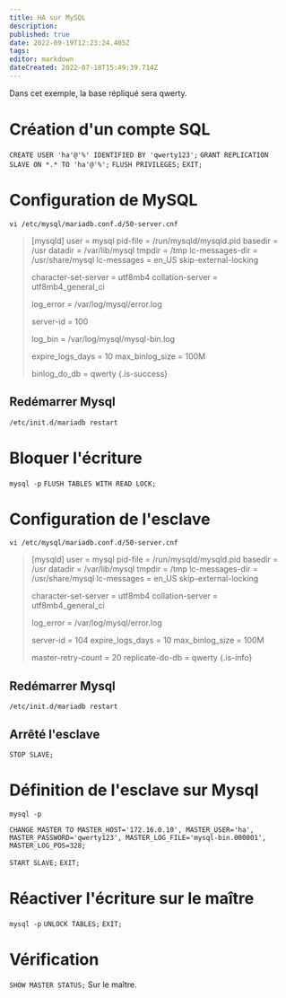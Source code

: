 ```yaml
---
title: HA sur MySQL
description: 
published: true
date: 2022-09-19T12:23:24.405Z
tags: 
editor: markdown
dateCreated: 2022-07-18T15:49:39.714Z
---
```


Dans cet exemple, la base répliqué sera qwerty.

# Création d'un compte SQL
`CREATE USER 'ha'@'%' IDENTIFIED BY 'qwerty123';`
`GRANT REPLICATION SLAVE ON *.* TO 'ha'@'%';`
`FLUSH PRIVILEGES;`
`EXIT;`

# Configuration de MySQL
`vi /etc/mysql/mariadb.conf.d/50-server.cnf`

> [mysqld]
> user                    = mysql
> pid-file                = /run/mysqld/mysqld.pid
> basedir                 = /usr
> datadir                 = /var/lib/mysql
> tmpdir                  = /tmp
> lc-messages-dir         = /usr/share/mysql
> lc-messages             = en_US
> skip-external-locking
> 
> character-set-server  = utf8mb4
> collation-server      = utf8mb4_general_ci
> 
> log_error		= /var/log/mysql/error.log
> 
> server-id		= 100
> 
> log_bin			= /var/log/mysql/mysql-bin.log
> 
> expire_logs_days	= 10
> max_binlog_size		= 100M
> 
> binlog_do_db		= qwerty
{.is-success}

## Redémarrer Mysql
`/etc/init.d/mariadb restart`

# Bloquer l'écriture
`mysql -p`
`FLUSH TABLES WITH READ LOCK;`



# Configuration de l'esclave
`vi /etc/mysql/mariadb.conf.d/50-server.cnf`

> [mysqld]
> user = mysql
> pid-file = /run/mysqld/mysqld.pid
> basedir = /usr
> datadir = /var/lib/mysql
> tmpdir = /tmp
> lc-messages-dir = /usr/share/mysql
> lc-messages = en_US
> skip-external-locking
> 
> character-set-server = utf8mb4
> collation-server = utf8mb4_general_ci
> 
> log_error = /var/log/mysql/error.log
> 
> server-id = 104
> expire_logs_days = 10
> max_binlog_size = 100M
> 
> master-retry-count = 20
> replicate-do-db = qwerty
{.is-info}

## Redémarrer Mysql
`/etc/init.d/mariadb restart`

## Arrêté l'esclave
`STOP SLAVE;`

# Définition de l'esclave sur Mysql
`mysql -p`

`CHANGE MASTER TO MASTER_HOST='172.16.0.10', MASTER_USER='ha', MASTER_PASSWORD='qwerty123', MASTER_LOG_FILE='mysql-bin.000001', MASTER_LOG_POS=328;`

`START SLAVE;`
`EXIT;`

# Réactiver l'écriture sur le maître
`mysql -p`
`UNLOCK TABLES;`
`EXIT;`

# Vérification
`SHOW MASTER STATUS;`
Sur le maître.